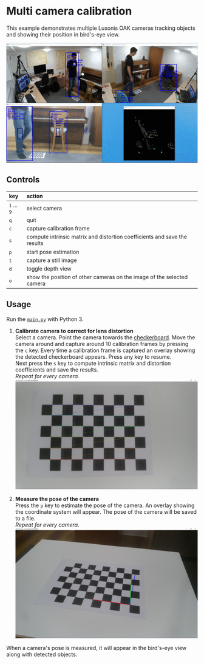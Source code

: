 # Multi camera calibration
This example demonstrates multiple Luxonis OAK cameras tracking objects and showing their position in bird's-eye view. 

![](img/demo.gif)
## Controls
| key 			| action
| :---			| :---			|
| `1` ... `9` 	| select camera |
| `q`			| quit 			|
| `c`			| capture calibration frame |
| `s`			| compute intrinsic matrix and distortion coefficients and save the results  |
| `p`			| start pose estimation |
| `t`			| capture a still image |
| `d`			| toggle depth view |
| `o`			| show the position of other cameras on the image of the selected camera |


## Usage
Run the [`main.py`](main.py) with Python 3.

1. __Calibrate camera to correct for lens distortion__ \
	Select a camera. Point the camera towards the [checkerboard](pattern.pdf). Move the camera around and capture around 10 calibration frames by pressing the `c` key. Every time a calibration frame is captured an overlay showing the detected checkerboard appears. Press any key to resume. \
	Next press the `s` key to compute intrinsic matrix and distortion coefficients and save the results. \
	_Repeat for every camera_.
	![calibration frame](img/calibration.png)
	
2. __Measure the pose of the camera__ \
	Press the `p` key to estimate the pose of the camera. An overlay showing the coordinate system will appear. The pose of the camera will be saved to a file. \
	_Repeat for every camera_. 
	![pose estimation](img/pose.png)

When a camera's pose is measured, it will appear in the bird's-eye view along with detected objects.
